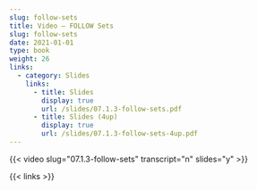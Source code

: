 ```yaml
---
slug: follow-sets
title: Video — FOLLOW Sets
slug: follow-sets
date: 2021-01-01
type: book
weight: 26
links:
  - category: Slides
    links:
      - title: Slides
        display: true
        url: /slides/07.1.3-follow-sets.pdf
      - title: Slides (4up)
        display: true
        url: /slides/07.1.3-follow-sets-4up.pdf
---
```


{{< video slug="07.1.3-follow-sets" transcript="n" slides="y" >}}

{{< links >}}

